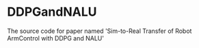 # DDPGandNALU
The source code for paper named 'Sim-to-Real Transfer of Robot ArmControl with DDPG and NALU'
